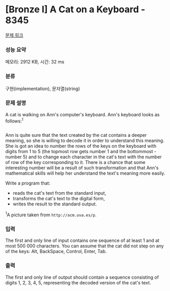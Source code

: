 # [Bronze I] A Cat on a Keyboard - 8345 

[문제 링크](https://www.acmicpc.net/problem/8345) 

### 성능 요약

메모리: 2912 KB, 시간: 32 ms

### 분류

구현(implementation), 문자열(string)

### 문제 설명

<p>A cat is walking on Ann's computer's keyboard. Ann's keyboard looks as follows:<sup>1</sup></p>

<p style="text-align: center;"><img alt="" src=""></p>

<p>Ann is quite sure that the text created by the cat contains a deeper meaning, so she is willing to decode it in order to understand this meaning. She is got an idea to number the rows of the keys on the keyboard with digits from 1 to 5 (the topmost row gets number 1 and the bottommost - number 5) and to change each character in the cat's text with the number of row of the key corresponding to it. There is a chance that some interesting number will be a result of such transformation and that Ann's mathematical skills will help her understand the text's meaning more easily.</p>

<p>Write a program that:</p>

<ul>
	<li>reads the cat's text from the standard input,</li>
	<li>transforms the cat's text to the digital form,</li>
	<li>writes the result to the standard output.</li>
</ul>

<p><sup>1</sup>A picture taken from <code>http://acm.uva.es/p</code>.</p>

### 입력 

 <p>The first and only line of input contains one sequence of at least 1 and at most 500 000 characters. You can assume that the cat did not step on any of the keys: Alt, BackSpace, Control, Enter, Tab.</p>

### 출력 

 <p>The first and only line of output should contain a sequence consisting of digits 1, 2, 3, 4, 5, representing the decoded version of the cat's text.</p>

